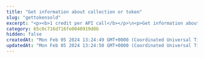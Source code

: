 ```yaml
---
title: "Get information about collection or token"
slug: "gettokensold"
excerpt: "<p><b>1 credit per API call</b></p>\n<p>Get information about your favorite token! Our API lets you search for all tokens on:</p>\n<ul>\n<li>Celo - celo / celo-testnet</li>\n<li>Ethereum - ethereum / ethereum-sepolia</li>\n<li>BNB (Binance) Smart Chain - bsc / bsc-testnet</li>\n<li>Polygon - polygon / polygon-mumbai</li>\n<li>Horizen EON - eon-mainnet</li>\n<li>Chiliz - chiliz-mainnet</li>\n<li>Tezos - tezos-mainnet</li>\n</ul>\n<p>To get started:</p>\n<ul>\n<li>Provide a chain and address of any fungible token, NFT or multitoken collection. If available, our API will return information about them such as their name, symbol, supply, and more.</li>\n<li>You can also get extra infomation (such as metadata) of a specific NFT or multitoken by passing <code>tokenId</code> as a query parameter.</li>\n</ul>"
category: 65c0c716d716fe0040919d8b
hidden: false
createdAt: "Mon Feb 05 2024 13:24:49 GMT+0000 (Coordinated Universal Time)"
updatedAt: "Mon Feb 05 2024 13:24:50 GMT+0000 (Coordinated Universal Time)"
---
```

